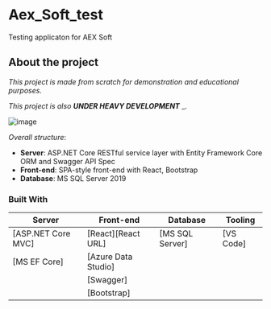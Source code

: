 # Aex_Soft_test

Testing applicaton for AEX Soft

## About the project

_This project is made from scratch for demonstration and educational purposes._

_This project is also_ ___UNDER HEAVY DEVELOPMENT___ _.

![image](https://user-images.githubusercontent.com/90443769/180435125-167bbe1f-2a01-44f6-b19e-73442b2b2dc6.png)

_Overall structure_:

* __Server__: ASP.NET Core RESTful service layer with Entity Framework Core ORM and Swagger API Spec
* __Front-end__: SPA-style front-end with React, Bootstrap
* __Database__: MS SQL Server 2019

### Built With
| Server | Front-end | Database | Tooling |
| ---  | --- | --- | --- |
[ASP.NET Core MVC]|[React][React URL]|[MS SQL Server]|[VS Code]
[MS EF Core]|[Azure Data Studio]
|  |[Swagger]|
| | [Bootstrap] | | |
